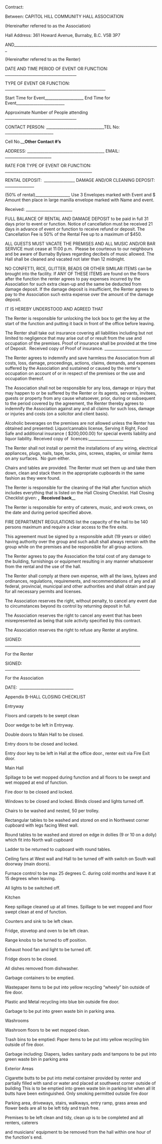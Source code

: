 Contract:



Between: CAPITOL HILL COMMUNITY HALL ASSOCIATION

(Hereinafter referred to as the Association)

Hall Address: 361 Howard Avenue, Burnaby, B.C. V5B 3P7

AND___________________________________________________________________________

(Hereinafter referred to as the Renter)

DATE AND TIME PERIOD OF EVENT OR FUNCTION: _____________________________________

TYPE OF EVENT OR FUNCTION:  ____________________________________________________

Start Time for Event____________________ End Time for Event_________________________

Approximate Number of People attending _____________________________________

CONTACT PERSON: ______________________________TEL No: _________________________

Cell No.______________________________Other Contact #’s____________________________

ADDRESS: ________________________________________ EMAIL: ________________________

RATE FOR TYPE OF EVENT OR FUNCTION: _____________________________________________

RENTAL DEPOSIT:  ________________ DAMAGE AND/OR CLEANING DEPOSIT: _______________

(50% of rental)__________________ Use 3 Envelopes marked with Event and $ Amount then place in large manilla envelope marked with Name and event.

Received: ________________________



FULL BALANCE OF RENTAL AND DAMAGE DEPOSIT to be paid in full 31 days prior to event or function. Notice of cancellation must be received 21 days in advance of event or function to receive refund or deposit. The Cancellation Fee is 50% of the Rental Fee up to a maximum of $450.

ALL GUESTS MUST VACATE THE PREMISES AND ALL MUSIC AND/OR BAR SERVICE must cease at 11:00 p.m.  Please be courteous to our neighbours and be aware of Burnaby Bylaws regarding decibels of music allowed. The Hall shall be cleaned and vacated not later than 12 midnight.

NO CONFETTI, RICE, GLITTER, BEADS OR OTHER SIMILAR ITEMS can be brought into the facility. If ANY OF THESE ITEMS are found on the floors after the function the renter agrees to pay expenses incurred by the Association for such extra clean-up and the same be deducted from damage deposit. If the damage deposit is insufficient, the Renter agrees to pay to the Association such extra expense over the amount of the damage deposit.

IT IS HEREBY UNDERSTOOD AND AGREED THAT

The Renter is responsible for unlocking the lock box to get the key at the start of the function and putting it back in front of the office before leaving.

The Renter shall take out insurance covering all liabilities including but not limited to negligence that may arise out of or result from the use and occupation of the premises. Proof of insurance shall be provided at the time of Deposit.  Received copy of Proof of insurance. ________________________.

The Renter agrees to indemnify and save harmless the Association from all costs, loss, damage, proceedings, actions, claims, demands, and expenses suffered by the Association and sustained or caused by the renter's occupation on account of or in respect of the premises or the use and occupation thereof.

The Association shall not be responsible for any loss, damage or injury that may happen to or be suffered by the Renter or its agents, servants, invitees, guests or property from any cause whatsoever, prior, during or subsequent to the period covered by the agreement, the Renter thereby agrees to indemnify the Association against any and all claims for such loss, damage or injuries and costs (on a solicitor and client basis).

Alcoholic beverages on the premises are not allowed unless the Renter has obtained and presented: Liquor/cannabis license, Serving it Right, Food Safe and additional insurance ( $200,000.00) for special events liability and liquor liability. Received copy of  licences:__________________

The Renter shall not install or permit the installations of any wiring, electrical appliances, plugs, nails, tape, tacks, pins, screws, staples, or similar items on any surfaces.  No gum either.

Chairs and tables are provided. The Renter must set them up and take them down, clean and stack them in the appropriate cupboards in the same fashion as they were found.

The Renter is responsible for the cleaning of the Hall after function which includes everything that is listed on the Hall Closing Checklist. Hall Closing Checklist given: ____________________________,  Received back______________________________

The Renter is responsible for entry of caterers, music, and work crews, on the date and during period specified above.

FIRE DEPARTMENT REGULATIONS list the capacity of the hall to be 140 persons maximum and require a clear access to the fire exits.

This agreement must be signed by a responsible adult (19 years or older) having authority over the group and such adult shall always remain with the group while on the premises and be responsible for all group actions.

The Renter agrees to pay the Association the total cost of any damage to the building, furnishings or equipment resulting in any manner whatsoever from the rental and the use of the hall.

The Renter shall comply at there own expense, with all the laws, bylaws and ordinances, regulations, requirements, and recommendations of any and all federal, provincial, municipal and other authorities and shall obtain and pay for all necessary permits and licenses.

The Association reserves the right, without penalty, to cancel any event due to circumstances beyond its control by returning deposit in full.

The Association reserves the right to cancel any event that has been misrepresented as being that sole activity specified by this contract.

The Association reserves the right to refuse any Renter at anytime.





SIGNED: ______________________________________________________________________

For the Renter



SIGNED: ______________________________________________________________________

For the Association



DATE:  ____________________________





















Appendix B-HALL CLOSING CHECKLIST

Entryway

Floors and carpets to be swept clean

Door wedge to be left in Entryway.

Double doors to Main Hall to be closed.

Entry doors to be closed and locked.

Entry door key to be left in Hall at the office door., renter exit via Fire Exit door.



Main Hall

Spillage to be wet mopped during function and all floors to be swept and wet mopped at end of function. 

Fire door to be closed and locked.

Windows to be closed and locked. Blinds closed and lights turned off.

Chairs to be washed and nested, 50 per trolley.

Rectangular tables to be washed and stored on end in Northwest corner cupboard with legs facing West wall.

Round tables to be washed and stored on edge in dollies (9 or 10 on a dolly) which fit into North wall cupboard

Ladder to be returned to cupboard with round tables.

Ceiling fans at West wall and Hall to be turned off with switch on South wall doorway (main doors).

Furnace control to be max 25 degrees C. during cold months and leave it at 15 degrees when leaving.

All lights to be switched off.



Kitchen

Keep spillage cleaned up at all times. Spillage to be wet mopped and floor swept clean at end of function.

Counters and sink to be left clean.

Fridge, stovetop and oven to be left clean.

Range knobs to be turned to off position.

Exhaust hood fan and light to be turned off.

Fridge doors to be closed.

All dishes removed from dishwasher.

Garbage containers to be emptied.

Wastepaper items to be put into yellow recycling “wheely” bin outside of fire door.

Plastic and Metal recycling into blue bin outside fire door.

Garbage to be put into green waste bin in parking area.







Washrooms

Washroom floors to be wet mopped clean.

Trash bins to be emptied: Paper items to be put into yellow recycling bin outside of fire door.

Garbage including: Diapers, ladies sanitary pads and tampons to be put into green waste bin in parking area





Exterior Areas

Cigarette butts to be put into metal container provided by renter and partially filled with sand or water and placed at southwest corner outside of building This is to be emptied into green waste bin in parking lot when all lit butts have been extinguished. Only smoking permitted outside fire door

Parking area, driveways, stairs, walkways, entry ramp, grass areas and flower beds are all to be left tidy and trash free.



Premises to be left clean and tidy, clean up is to be completed and all renters, caterers

and musicians’ equipment to be removed from the hall within one hour of the function's end.